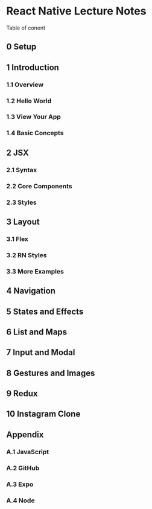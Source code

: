 # React Native Lecture Notes

Table of conent

## 0 Setup

## 1 Introduction

### 1.1 Overview

### 1.2 Hello World

### 1.3 View Your App

### 1.4 Basic Concepts

## 2 JSX

### 2.1 Syntax

### 2.2 Core Components

### 2.3 Styles

## 3 Layout

### 3.1 Flex

### 3.2 RN Styles

### 3.3 More Examples

## 4 Navigation

## 5 States and Effects

## 6 List and Maps

## 7 Input and Modal

## 8 Gestures and Images

## 9 Redux

## 10 Instagram Clone

## Appendix

### A.1 JavaScript

### A.2 GitHub

### A.3 Expo

### A.4 Node
